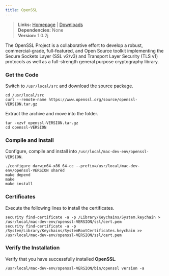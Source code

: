 ```yaml
---
title: OpenSSL
---
```


> **Links:** [Homepage](http://www.openssl.org/) | [Downloads](http://www.openssl.org/source/)  
> **Dependencies:** None  
> **Version:** <span id="version">1.0.2j</span>

The OpenSSL Project is a collaborative effort to develop a robust, commercial-grade, full-featured, and Open Source toolkit implementing the Secure Sockets Layer (SSL v2/v3) and Transport Layer Security (TLS v1) protocols as well as a full-strength general purpose cryptography library.


### Get the Code

Switch to `/usr/local/src` and download the source package.

	cd /usr/local/src
	curl --remote-name https://www.openssl.org/source/openssl-VERSION.tar.gz

Extract the archive and move into the folder.

	tar -xzvf openssl-VERSION.tar.gz
	cd openssl-VERSION


### Compile and Install

Configure, compile and install into `/usr/local/mac-dev-env/openssl-VERSION`.

	./configure darwin64-x86_64-cc --prefix=/usr/local/mac-dev-env/openssl-VERSION shared
	make depend
	make
	make install


### Certificates

Execute the following lines to install the certificates.

	security find-certificate -a -p /Library/Keychains/System.keychain > /usr/local/mac-dev-env/openssl-VERSION/ssl/cert.pem
	security find-certificate -a -p /System/Library/Keychains/SystemRootCertificates.keychain >> /usr/local/mac-dev-env/openssl-VERSION/ssl/cert.pem


### Verify the Installation

Verify that you have successfully installed **OpenSSL**.

	/usr/local/mac-dev-env/openssl-VERSION/bin/openssl version -a
